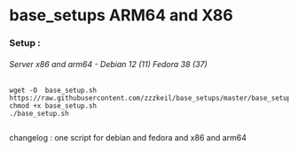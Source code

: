 # base_setups ARM64 and X86

### Setup :

###### Server x86 and arm64  -  Debian 12 (11) Fedora 38 (37)
```
wget -O  base_setup.sh https://raw.githubusercontent.com/zzzkeil/base_setups/master/base_setup.sh
chmod +x base_setup.sh
./base_setup.sh


```


changelog :
one script for debian and fedora  and x86 and arm64
